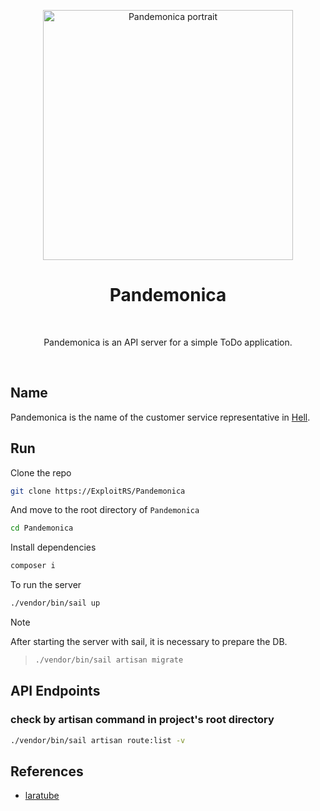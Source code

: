 <div align="center">
    <p align="center">
        <a href="https://helltaker.fandom.com/wiki/Pandemonica">
            <img src="https://cdn.donmai.us/original/b9/a1/__pandemonica_helltaker_drawn_by_sillyzer0__b9a135a14d1a049a94f92ea7ea5b7406.png" width="400" alt="Pandemonica portrait">
        </a>
    </p>
    <h1>Pandemonica</h1>
    <br/>
    <p>Pandemonica is an API server for a simple ToDo application.</p>
    <br/>
</div>

## Name

Pandemonica is the name of the customer service representative in [Hell](https://helltaker.fandom.com/wiki/Helltaker_Wiki).

## Run

Clone the repo

```bash
git clone https://ExploitRS/Pandemonica
```

And move to the root directory of `Pandemonica`

```bash
cd Pandemonica
```

Install dependencies

```bash
composer i
```

To run the server

```bash
./vendor/bin/sail up
```

> [!NOTE]
> After starting the server with sail, it is necessary to prepare the DB.

> ```bash
> ./vendor/bin/sail artisan migrate
> ```

## API Endpoints

### check by artisan command in project's root directory

```bash
./vendor/bin/sail artisan route:list -v
```

## References

- [laratube](https://github.com/miladev95/laratube)